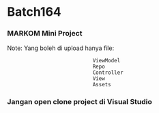 # Batch164
### MARKOM Mini Project

Note:
Yang boleh di upload hanya file:
									
								ViewModel
								Repo
								Controller
								View
								Assets
### Jangan open clone project di Visual Studio
